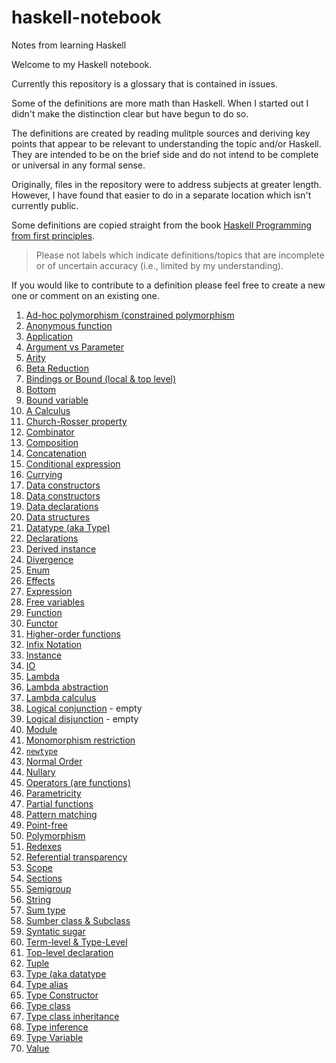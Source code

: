 # haskell-notebook
Notes from learning Haskell

Welcome to my Haskell notebook. 

Currently this repository is a glossary that is contained in issues.

Some of the definitions are more math than Haskell. When I started out I didn't make the distinction clear but have begun to do so.

The definitions are created by reading mulitple sources and deriving key points that appear to be relevant to understanding the topic and/or Haskell. They are intended to be on the brief side and do not intend to be complete or universal in any formal sense. 

Originally, files in the repository were to address subjects at greater length. However, I have found that easier to do in a separate location which isn't currently public.

Some definitions are copied straight from the book [Haskell Programming from first principles](https://haskellbook.com/).

> Please not labels which indicate definitions/topics that are incomplete or of uncertain accuracy (i.e., limited by my understanding).

If you would like to contribute to a definition please feel free to create a new one or comment on an existing one.

1. [Ad-hoc polymorphism (constrained polymorphism](https://github.com/klequis/haskell-notebook/issues/43)
2. [Anonymous function](https://github.com/klequis/haskell-notebook/issues/60)
3. [Application](https://github.com/klequis/haskell-notebook/issues/1)
4. [Argument vs Parameter](https://github.com/klequis/haskell-notebook/issues/30)
5. [Arity](https://github.com/klequis/haskell-notebook/issues/2)
6. [Beta Reduction](https://github.com/klequis/haskell-notebook/issues/3)
7. [Bindings or Bound (local & top level)](https://github.com/klequis/haskell-notebook/issues/4)
8. [Bottom](https://github.com/klequis/haskell-notebook/issues/63)
9. [Bound variable](https://github.com/klequis/haskell-notebook/issues/5)
10. [A Calculus](https://github.com/klequis/haskell-notebook/issues/6)
11. [Church-Rosser property](https://github.com/klequis/haskell-notebook/issues/7)
12. [Combinator](https://github.com/klequis/haskell-notebook/issues/8)
13. [Composition](https://github.com/klequis/haskell-notebook/issues/65)
14. [Concatenation](https://github.com/klequis/haskell-notebook/issues/36)
15. [Conditional expression](https://github.com/klequis/haskell-notebook/issues/73)
16. [Currying](https://github.com/klequis/haskell-notebook/issues/61)
17. [Data constructors](https://github.com/klequis/haskell-notebook/issues/38)
18. [Data constructors](https://github.com/klequis/haskell-notebook/issues/9)
19. [Data declarations](https://github.com/klequis/haskell-notebook/issues/10)
20. [Data structures](https://github.com/klequis/haskell-notebook/issues/40)
21. [Datatype (aka Type)](https://github.com/klequis/haskell-notebook/issues/25)
22. [Declarations](https://github.com/klequis/haskell-notebook/issues/11)
23. [Derived instance](https://github.com/klequis/haskell-notebook/issues/29)
24. [Divergence](https://github.com/klequis/haskell-notebook/issues/12)
25. [Enum](https://github.com/klequis/haskell-notebook/issues/51)
26. [Effects](https://github.com/klequis/haskell-notebook/issues/46)
27. [Expression](https://github.com/klequis/haskell-notebook/issues/31)
28. [Free variables](https://github.com/klequis/haskell-notebook/issues/13)
29. [Function](https://github.com/klequis/haskell-notebook/issues/14)
30. [Functor](https://github.com/klequis/haskell-notebook/issues/74)
31. [Higher-order functions](https://github.com/klequis/haskell-notebook/issues/64)
32. [Infix Notation](https://github.com/klequis/haskell-notebook/issues/15)
33. [Instance](https://github.com/klequis/haskell-notebook/issues/48)
34. [IO](https://github.com/klequis/haskell-notebook/issues/47)
35. [Lambda](https://github.com/klequis/haskell-notebook/issues/16)
36. [Lambda abstraction](https://github.com/klequis/haskell-notebook/issues/17)
37. [Lambda calculus](https://github.com/klequis/haskell-notebook/issues/18)
38. [Logical conjunction](https://github.com/klequis/haskell-notebook/issues/55) - empty
39. [Logical disjunction](https://github.com/klequis/haskell-notebook/issues/54) - empty
40. [Module](https://github.com/klequis/haskell-notebook/issues/44)
41. [Monomorphism restriction](https://github.com/klequis/haskell-notebook/issues/58)
42. [`newtype`](https://github.com/klequis/haskell-notebook/issues/57)
43. [Normal Order](https://github.com/klequis/haskell-notebook/issues/19)
44. [Nullary](https://github.com/klequis/haskell-notebook/issues/50)
45. [Operators (are functions)](https://github.com/klequis/haskell-notebook/issues/20)
46. [Parametricity](https://github.com/klequis/haskell-notebook/issues/42)
47. [Partial functions](https://github.com/klequis/haskell-notebook/issues/21)
48. [Pattern matching](https://github.com/klequis/haskell-notebook/issues/62)
49. [Point-free](https://github.com/klequis/haskell-notebook/issues/66)
50. [Polymorphism](https://github.com/klequis/haskell-notebook/issues/22)
51. [Redexes](https://github.com/klequis/haskell-notebook/issues/23)
52. [Referential transparency](https://github.com/klequis/haskell-notebook/issues/69)
53. [Scope](https://github.com/klequis/haskell-notebook/issues/37)
54. [Sections](https://github.com/klequis/haskell-notebook/issues/70)
55. [Semigroup](https://github.com/klequis/haskell-notebook/issues/75)
56. [String](https://github.com/klequis/haskell-notebook/issues/34)
57. [Sum type](https://github.com/klequis/haskell-notebook/issues/53)
58. [Sumber class & Subclass](https://github.com/klequis/haskell-notebook/issues/52)
59. [Syntatic sugar](https://github.com/klequis/haskell-notebook/issues/33)
60. [Term-level & Type-Level](https://github.com/klequis/haskell-notebook/issues/56)
61. [Top-level declaration](https://github.com/klequis/haskell-notebook/issues/24)
62. [Tuple](https://github.com/klequis/haskell-notebook/issues/39)
63. [Type (aka datatype](https://github.com/klequis/haskell-notebook/issues/35)
64. [Type alias](https://github.com/klequis/haskell-notebook/issues/26)
65. [Type Constructor](https://github.com/klequis/haskell-notebook/issues/28)
66. [Type class](https://github.com/klequis/haskell-notebook/issues/27)
67. [Type class inheritance](https://github.com/klequis/haskell-notebook/issues/45)
68. [Type inference](https://github.com/klequis/haskell-notebook/issues/41)
69. [Type Variable](https://github.com/klequis/haskell-notebook/issues/29)
70. [Value](https://github.com/klequis/haskell-notebook/issues/32)
